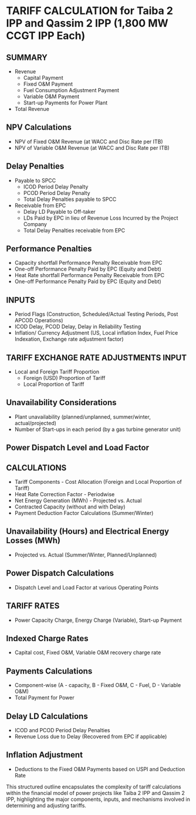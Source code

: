 # TARIFF CALCULATION for Taiba 2 IPP and Qassim 2 IPP (1,800 MW CCGT IPP Each)

## SUMMARY
- Revenue
  - Capital Payment
  - Fixed O&M Payment
  - Fuel Consumption Adjustment Payment
  - Variable O&M Payment
  - Start-up Payments for Power Plant
- Total Revenue

## NPV Calculations
- NPV of Fixed O&M Revenue (at WACC and Disc Rate per ITB)
- NPV of Variable O&M Revenue (at WACC and Disc Rate per ITB)

## Delay Penalties
- Payable to SPCC
  - ICOD Period Delay Penalty
  - PCOD Period Delay Penalty
  - Total Delay Penalties payable to SPCC
- Receivable from EPC
  - Delay LD Payable to Off-taker
  - LDs Paid by EPC in lieu of Revenue Loss Incurred by the Project Company
  - Total Delay Penalties receivable from EPC

## Performance Penalties
- Capacity shortfall Performance Penalty Receivable from EPC
- One-off Performance Penalty Paid by EPC (Equity and Debt)
- Heat Rate shortfall Performance Penalty Receivable from EPC
- One-off Performance Penalty Paid by EPC (Equity and Debt)

## INPUTS
- Period Flags (Construction, Scheduled/Actual Testing Periods, Post APCOD Operations)
- ICOD Delay, PCOD Delay, Delay in Reliability Testing
- Inflation/ Currency Adjustment (US, Local inflation Index, Fuel Price Indexation, Exchange rate adjustment factor)

## TARIFF EXCHANGE RATE ADJUSTMENTS INPUT
- Local and Foreign Tariff Proportion
  - Foreign (USD) Proportion of Tariff
  - Local Proportion of Tariff

## Unavailability Considerations
- Plant unavailability (planned/unplanned, summer/winter, actual/projected)
- Number of Start-ups in each period (by a gas turbine generator unit)

## Power Dispatch Level and Load Factor

## CALCULATIONS
- Tariff Components - Cost Allocation (Foreign and Local Proportion of Tariff)
- Heat Rate Correction Factor - Periodwise
- Net Energy Generation (MWh) - Projected vs. Actual
- Contracted Capacity (without and with Delay)
- Payment Deduction Factor Calculations (Summer/Winter)

## Unavailability (Hours) and Electrical Energy Losses (MWh)
- Projected vs. Actual (Summer/Winter, Planned/Unplanned)

## Power Dispatch Calculations
- Dispatch Level and Load Factor at various Operating Points

## TARIFF RATES
- Power Capacity Charge, Energy Charge (Variable), Start-up Payment

## Indexed Charge Rates
- Capital cost, Fixed O&M, Variable O&M recovery charge rate

## Payments Calculations
- Component-wise (A - capacity, B - Fixed O&M, C - Fuel, D - Variable O&M)
- Total Payment for Power

## Delay LD Calculations
- ICOD and PCOD Period Delay Penalties
- Revenue Loss due to Delay (Recovered from EPC if applicable)

## Inflation Adjustment
- Deductions to the Fixed O&M Payments based on USPI and Deduction Rate

This structured outline encapsulates the complexity of tariff calculations within the financial model of power projects like Taiba 2 IPP and Qassim 2 IPP, highlighting the major components, inputs, and mechanisms involved in determining and adjusting tariffs.
